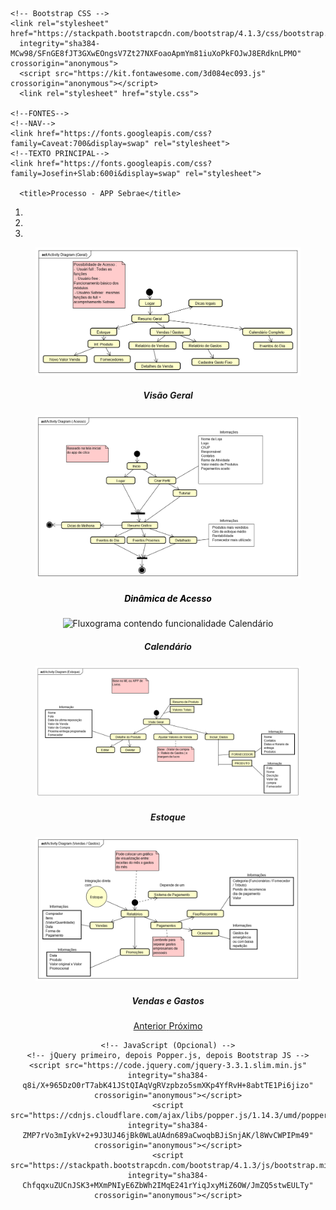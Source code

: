 <!DOCTYPE html>
<html lang="pt-br">
  <head>
    <!-- Meta tags Obrigatórias -->
    <meta charset="utf-8">
    <meta name="viewport" content="width=device-width, initial-scale=1, shrink-to-fit=no">

    <!-- Bootstrap CSS -->
    <link rel="stylesheet" href="https://stackpath.bootstrapcdn.com/bootstrap/4.1.3/css/bootstrap.min.css" 
      integrity="sha384-MCw98/SFnGE8fJT3GXwEOngsV7Zt27NXFoaoApmYm81iuXoPkFOJwJ8ERdknLPMO" crossorigin="anonymous">
      <script src="https://kit.fontawesome.com/3d084ec093.js" crossorigin="anonymous"></script>
      <link rel="stylesheet" href="style.css">

    <!--FONTES-->
    <!--NAV-->
    <link href="https://fonts.googleapis.com/css?family=Caveat:700&display=swap" rel="stylesheet">
    <!--TEXTO PRINCIPAL-->
    <link href="https://fonts.googleapis.com/css?family=Josefin+Slab:600i&display=swap" rel="stylesheet">
    
      <title>Processo - APP Sebrae</title>
  </head>
  
  <body>
      <header>
          <!--CAROUSEL-->
        <main>
            <div id="carouselExampleIndicators" class="carousel slide" data-ride="carousel">
            <ol class="carousel-indicators">
              <li data-target="#carouselExampleIndicators" data-slide-to="0" class="active"></li>
              <li data-target="#carouselExampleIndicators" data-slide-to="1"></li>
              <li data-target="#carouselExampleIndicators" data-slide-to="2"></li>
            </ol>
            <figure class="carousel-inner">
              <div class="carousel-item active">
                <img class="d-block w-100 imagem-carrossel" src="src/assets/Activity Diagram (Geral).png" alt="Fluxograma contendo a visão geral do app.">
                <div class="carousel-caption d-none d-md-block">
                  <h5>Visão Geral</h5>
                  <p></p>
                </div>
              </div>
              <div class="carousel-item">
                <img class="d-block w-100 imagem-carrossel" src="src/assets/Activity Diagram ( Acesso).png" alt="Fluxograma contendo dinâmica de acesso.">
                <div class="carousel-caption d-none d-md-block">
                  <h5 style="color: black;"> Dinâmica de Acesso </h5>
                </div>
              </div>
              <div class="carousel-item">
                <img class="d-block w-100 imagem-carrossel" src="src/assets/Activity Diagram (Calendário).png" alt="Fluxograma contendo funcionalidade Calendário">
                <div class="carousel-caption d-none d-md-block">
                  <h5>Calendário </h5>
                </div>
              </div>
              <div class="carousel-item">
                <img class="d-block w-100 imagem-carrossel" src="src/assets/Activity Diagram (Estoque).png" alt="Fluxograma contendo funcionalidade Estoque">
                <div class="carousel-caption d-none d-md-block">
                  <h5>Estoque </h5>
                </div>
              </div>
              <div class="carousel-item">
                <img class="d-block w-100 imagem-carrossel" src="src/assets/Activity Diagram (Vendas _ Gastos).png" alt="Fluxograma contendo funcionalidade Vendas e Gastos">
                <div class="carousel-caption d-none d-md-block">
                  <h5>Vendas e Gastos </h5>
                </div>
              </div>
            </figure>
            <a class="carousel-control-prev" href="#carouselExampleIndicators" role="button" data-slide="prev">
              <span class="carousel-control-prev-icon" aria-hidden="true"></span>
              <span class="sr-only">Anterior</span>
            </a>
            <a class="carousel-control-next" href="#carouselExampleIndicators" role="button" data-slide="next">
              <span class="carousel-control-next-icon" aria-hidden="true"></span>
              <span class="sr-only">Próximo</span>
            </a>
          </div>
         </main>

    <!-- JavaScript (Opcional) -->
    <!-- jQuery primeiro, depois Popper.js, depois Bootstrap JS -->
    <script src="https://code.jquery.com/jquery-3.3.1.slim.min.js" integrity="sha384-q8i/X+965DzO0rT7abK41JStQIAqVgRVzpbzo5smXKp4YfRvH+8abtTE1Pi6jizo" crossorigin="anonymous"></script>
    <script src="https://cdnjs.cloudflare.com/ajax/libs/popper.js/1.14.3/umd/popper.min.js" integrity="sha384-ZMP7rVo3mIykV+2+9J3UJ46jBk0WLaUAdn689aCwoqbBJiSnjAK/l8WvCWPIPm49" crossorigin="anonymous"></script>
    <script src="https://stackpath.bootstrapcdn.com/bootstrap/4.1.3/js/bootstrap.min.js" integrity="sha384-ChfqqxuZUCnJSK3+MXmPNIyE6ZbWh2IMqE241rYiqJxyMiZ6OW/JmZQ5stwEULTy" crossorigin="anonymous"></script>
  </body>
</html>
